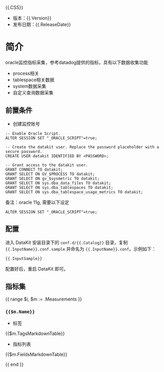 {{.CSS}}

- 版本：{{.Version}}
- 发布日期：{{.ReleaseDate}}

# 简介

oracle监控指标采集，参考datadog提供的指标，具有以下数据收集功能

- process相关
- tablespace相关数据
- system数据采集
- 自定义查询数据采集

## 前置条件

- 创建监控账号

```
-- Enable Oracle Script.
ALTER SESSION SET "_ORACLE_SCRIPT"=true;

-- Create the datakit user. Replace the password placeholder with a secure password.
CREATE USER datakit IDENTIFIED BY <PASSWORD>;

-- Grant access to the datakit user.
GRANT CONNECT TO datakit;
GRANT SELECT ON GV_$PROCESS TO datakit;
GRANT SELECT ON gv_$sysmetric TO datakit;
GRANT SELECT ON sys.dba_data_files TO datakit;
GRANT SELECT ON sys.dba_tablespaces TO datakit;
GRANT SELECT ON sys.dba_tablespace_usage_metrics TO datakit;
```

备注：oracle 11g, 需要以下设定

```
ALTER SESSION SET "_ORACLE_SCRIPT"=true;
```

## 配置

进入 DataKit 安装目录下的 `conf.d/{{.Catalog}}` 目录，复制 `{{.InputName}}.conf.sample` 并命名为 `{{.InputName}}.conf`。示例如下：

```
{{.InputSample}}
```

配置好后，重启 DataKit 即可。

## 指标集

{{ range $i, $m := .Measurements }}

### `{{$m.Name}}`

-  标签

{{$m.TagsMarkdownTable}}

- 指标列表

{{$m.FieldsMarkdownTable}}

{{ end }}
